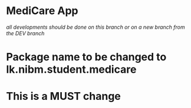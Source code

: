 ﻿# MediCare App

*all developments should be done on this branch or on a new branch from the DEV branch*

# Package name to be changed to lk.nibm.student.medicare
# This is a MUST change

